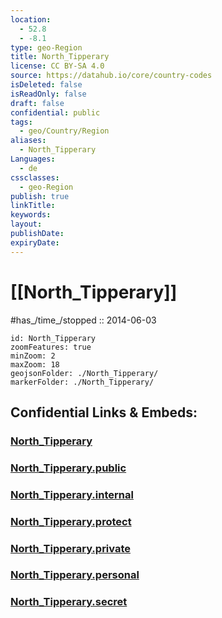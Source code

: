```yaml
---
location:
  - 52.8
  - -8.1
type: geo-Region
title: North_Tipperary
license: CC BY-SA 4.0
source: https://datahub.io/core/country-codes
isDeleted: false
isReadOnly: false
draft: false
confidential: public
tags:
  - geo/Country/Region
aliases:
  - North_Tipperary
Languages:
  - de
cssclasses:
  - geo-Region
publish: true
linkTitle:
keywords:
layout:
publishDate:
expiryDate:
---
```


# [[North_Tipperary]]


#has_/time_/stopped :: 2014-06-03

```leaflet
id: North_Tipperary
zoomFeatures: true 
minZoom: 2 
maxZoom: 18
geojsonFolder: ./North_Tipperary/
markerFolder: ./North_Tipperary/
```


## Confidential Links & Embeds: 

### [North_Tipperary](/_Standards/Earth/Continent/Europe/Europe~North/Ireland/Ireland,Provinces/Munster/Tipperary,County/North_Tipperary.md) 

### [North_Tipperary.public](/_public/Earth/Continent/Europe/Europe~North/Ireland/Ireland,Provinces/Munster/Tipperary,County/North_Tipperary.public.md) 

### [North_Tipperary.internal](/_internal/Earth/Continent/Europe/Europe~North/Ireland/Ireland,Provinces/Munster/Tipperary,County/North_Tipperary.internal.md) 

### [North_Tipperary.protect](/_protect/Earth/Continent/Europe/Europe~North/Ireland/Ireland,Provinces/Munster/Tipperary,County/North_Tipperary.protect.md) 

### [North_Tipperary.private](/_private/Earth/Continent/Europe/Europe~North/Ireland/Ireland,Provinces/Munster/Tipperary,County/North_Tipperary.private.md) 

### [North_Tipperary.personal](/_personal/Earth/Continent/Europe/Europe~North/Ireland/Ireland,Provinces/Munster/Tipperary,County/North_Tipperary.personal.md) 

### [North_Tipperary.secret](/_secret/Earth/Continent/Europe/Europe~North/Ireland/Ireland,Provinces/Munster/Tipperary,County/North_Tipperary.secret.md)

